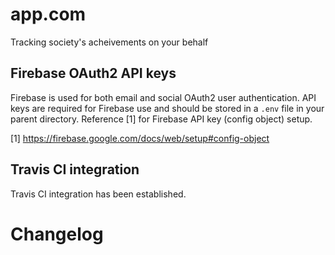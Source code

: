 # app.com

Tracking society's acheivements on your behalf

## Firebase OAuth2 API keys

Firebase is used for both email and social OAuth2 user authentication. API keys are required for Firebase use and should be stored in a <code>.env</code> file in your parent directory. Reference [1] for Firebase API key (config object) setup.

[1] https://firebase.google.com/docs/web/setup#config-object

## Travis CI integration

Travis CI integration has been established.

# Changelog